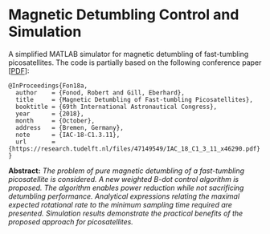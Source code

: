 # Magnetic Detumbling Control and Simulation
A simplified MATLAB simulator for magnetic detumbling of fast-tumbling picosatellites. The code is partially based on the following conference paper [[PDF](https://research.tudelft.nl/files/47149549/IAC_18_C1_3_11_x46290.pdf)]:

```
@InProceedings{Fon18a,
  author    = {Fonod, Robert and Gill, Eberhard},
  title     = {Magnetic Detumbling of Fast-tumbling Picosatellites},
  booktitle = {69th International Astronautical Congress},
  year      = {2018},
  month     = {October},
  address   = {Bremen, Germany},
  note      = {IAC-18-C1.3.11},
  url       = {https://research.tudelft.nl/files/47149549/IAC_18_C1_3_11_x46290.pdf}
}
```

**Abstract:** 
*The problem of pure magnetic detumbling of a fast-tumbling picosatellite is considered. A new weighted B-dot control algorithm is proposed. The algorithm enables power reduction while not sacrificing detumbling performance. Analytical expressions relating the maximal expected rotational rate to the minimum sampling time required are presented. Simulation results demonstrate the practical benefits of the proposed approach for picosatellites.*